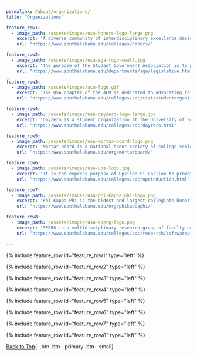 ```yaml
---
permalink: /about/organizations/
title: "Organizations"

feature_row1:
  - image_path: /assets/images/usa-honors-logo-large.png
    excerpt: 'A diverse community of interdisciplinary excellence designed to challenge students through discussion, research, creative scholarship, intercultural engagement, and the arts.<br><br>Member: 2017-2021'
    url: "https://www.southalabama.edu/colleges/honors/"

feature_row2:
  - image_path: /assets/images/usa-sga-logo-small.jpg
    excerpt: 'The purpose of the Student Government Association is to protect and advance the student interest as well as to promote the welfare of the students by providing student services. The Senate formulates SGA policy in accordance with the constitution and makes the laws of the SGA.<br><br>School of Computing Senator: 2020-2021'
    url: "https://www.southalabama.edu/departments/sga/legislative.html"

feature_row3:
  - image_path: /assets/images/acm-logo.gif
    excerpt: 'The USA chapter of the ACM is dedicated to advocating for the professional aspects of all computing fields, as well as exposing students to a variety of different research fields and career opportunities in the computing sciences.<br><br>Chapter Tutoring Chair: 2020-2021<br>Chapter Chair: 2019-2020<br>Chapter Member: 2018-2021'
    url: "https://www.southalabama.edu/colleges/soc/cist/studentorganizations.html"

feature_row4:
  - image_path: /assets/images/usa-dayzero-logo-large.jpg
    excerpt: 'DayZero is a student organization at the University of South Alabama that has formed for educational and scientific purposes to promote professional development in cyber security knowledge and awareness.<br><br>Secretary: 2020-2021<br>Member: 2018-2021'
    url: "https://www.southalabama.edu/colleges/soc/dayzero.html"

feature_row5:
  - image_path: /assets/images/usa-mortar-board-logo.png
    excerpt: 'Mortar Board is a national honor society of college seniors. The society recognizes in its membership the qualities of superior scholastic performance, outstanding leadership, and dedicated service to the campus or community.<br><br>Inducted Member: 2020'
    url: "https://www.southalabama.edu/org/mortarboard/"

feature_row6:
  - image_path: /assets/images/usa-upe-logo.jpg
    excerpt: 'It is the express purpose of Upsilon Pi Epsilon to promote the computing and information disciplines and to encourage their contribution to the enhancement of knowledge. The mission of UPE is to recognize academic excellence at both the undergraduate and graduate levels in the Computing and Information Disciplines.<br><br>Inducted Member: 2019'
    url: "https://www.southalabama.edu/colleges/soc/upeinduction.html"

feature_row7:
  - image_path: /assets/images/usa-phi-kappa-phi-logo.png
    excerpt: 'Phi Kappa Phi is the oldest and largest collegiate honor society dedicated to the recognition and promotion of academic excellence in all disciplines.<br><br>Inducted Member: 2018'
    url: "https://www.southalabama.edu/org/phikappaphi/"

feature_row8:
  - image_path: /assets/images/usa-sperg-logo.png
    excerpt: 'SPERG is a multidisciplinary research group of faculty and students with computing, engineering, and security focus. We are looking for stand-out graduate and undergraduate students who want to pursue research in the areas of software protection and exploitation such as software obfuscation, malware analysis, and intrusion detection.<br><br>Member: 2019-2021'
    url: "https://www.southalabama.edu/colleges/soc/research/softwareprotection.html"

---
```

{% include feature_row id="feature_row1" type="left" %}

{% include feature_row id="feature_row2" type="left" %}

{% include feature_row id="feature_row3" type="left" %}

{% include feature_row id="feature_row4" type="left" %}

{% include feature_row id="feature_row5" type="left" %}

{% include feature_row id="feature_row6" type="left" %}

{% include feature_row id="feature_row7" type="left" %}

{% include feature_row id="feature_row8" type="left" %}

[Back to Top](#top){: .btn .btn--primary .btn--small}
